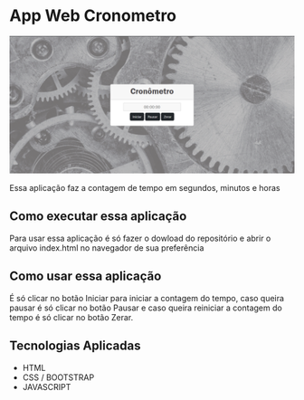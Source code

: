 
# App Web Cronometro

<img src="https://github.com/Eliane-Santiago/appWebCronometro/blob/main/appWebCronometro.png"/>


Essa aplicação faz a contagem de tempo em segundos, minutos e horas

## Como executar essa aplicação

Para usar essa aplicação é só fazer o dowload do repositório e abrir o arquivo index.html no navegador de sua preferência


## Como usar essa aplicação

É só clicar no botão Iniciar para iniciar a contagem do tempo, caso queira pausar é só clicar no botão Pausar e caso queira reiniciar a contagem do tempo é só clicar no botão Zerar.

## Tecnologias Aplicadas
- HTML
- CSS / BOOTSTRAP
- JAVASCRIPT
